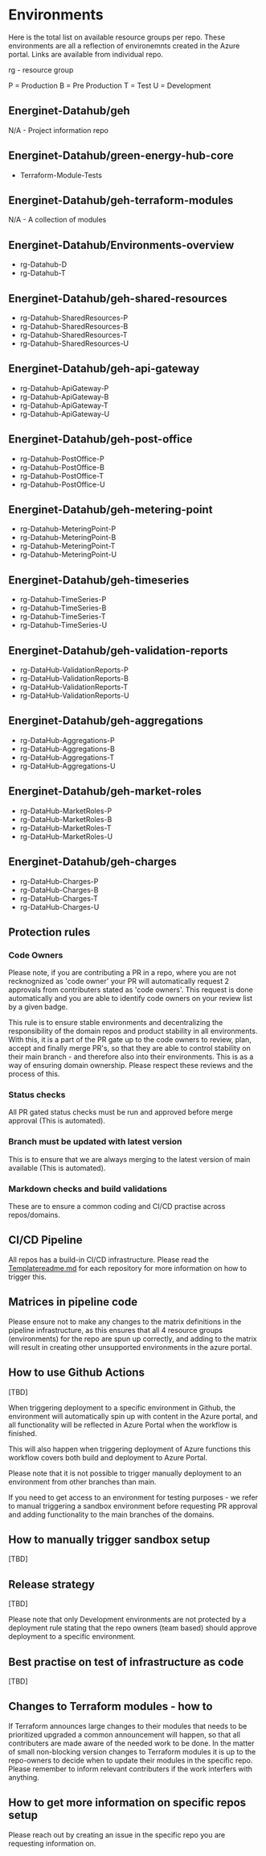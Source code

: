 # Environments

Here is the total list on available resource groups per repo. These environments are all a reflection of environemnts created in the Azure portal. Links are available from individual repo.

rg - resource group

P = Production
B = Pre Production
T = Test
U = Development

## Energinet-Datahub/geh

N/A - Project information repo

## Energinet-Datahub/green-energy-hub-core

- Terraform-Module-Tests

## Energinet-Datahub/geh-terraform-modules

N/A - A collection of modules

## Energinet-Datahub/Environments-overview

- rg-Datahub-D
- rg-Datahub-T

## Energinet-Datahub/geh-shared-resources

- rg-Datahub-SharedResources-P
- rg-Datahub-SharedResources-B
- rg-Datahub-SharedResources-T
- rg-Datahub-SharedResources-U

## Energinet-Datahub/geh-api-gateway

- rg-Datahub-ApiGateway-P
- rg-Datahub-ApiGateway-B
- rg-Datahub-ApiGateway-T
- rg-Datahub-ApiGateway-U

## Energinet-Datahub/geh-post-office

- rg-Datahub-PostOffice-P
- rg-Datahub-PostOffice-B
- rg-Datahub-PostOffice-T
- rg-Datahub-PostOffice-U

## Energinet-Datahub/geh-metering-point

- rg-Datahub-MeteringPoint-P
- rg-Datahub-MeteringPoint-B
- rg-Datahub-MeteringPoint-T
- rg-Datahub-MeteringPoint-U

## Energinet-Datahub/geh-timeseries

- rg-Datahub-TimeSeries-P
- rg-Datahub-TimeSeries-B
- rg-Datahub-TimeSeries-T
- rg-Datahub-TimeSeries-U

## Energinet-Datahub/geh-validation-reports

- rg-DataHub-ValidationReports-P
- rg-DataHub-ValidationReports-B
- rg-DataHub-ValidationReports-T
- rg-DataHub-ValidationReports-U

## Energinet-Datahub/geh-aggregations

- rg-DataHub-Aggregations-P
- rg-DataHub-Aggregations-B
- rg-DataHub-Aggregations-T
- rg-DataHub-Aggregations-U

## Energinet-Datahub/geh-market-roles

- rg-DataHub-MarketRoles-P
- rg-DataHub-MarketRoles-B
- rg-DataHub-MarketRoles-T
- rg-DataHub-MarketRoles-U

## Energinet-Datahub/geh-charges

- rg-DataHub-Charges-P
- rg-DataHub-Charges-B
- rg-DataHub-Charges-T
- rg-DataHub-Charges-U

## Protection rules

### Code Owners

 Please note, if you are contributing a PR in a repo, where you are not recknognized as 'code owner' your PR will automatically request 2 approvals from contributers stated as 'code owners'. This request is done automatically and you are able to identify code owners on your review list by a given badge.

This rule is to ensure stable environments and decentralizing the responsibility of the domain repos and product stability in all environments.
With this, it is a part of the PR gate up to the code owners to review, plan, accept and finally merge PR's, so that they are able to control stability on their main branch - and therefore also into their environments. This is as a way of ensuring domain ownership. Please respect these reviews and the process of this.

### Status checks

All PR gated status checks must be run and approved before merge approval (This is automated).

### Branch must be updated with latest version

This is to ensure that we are always merging to the latest version of main available (This is automated).

### Markdown checks and build validations

These are to ensure a common coding and CI/CD practise across repos/domains.

## CI/CD Pipeline

All repos has a build-in CI/CD infrastructure.
Please read the [Templatereadme.md](/https://github.com/Energinet-DataHub/geh-shared-resources/tree/main/docs/template-readme)  for each repository for more information on how to trigger this.

## Matrices in pipeline code

Please ensure not to make any changes to the matrix definitions in the pipeline infrastructure, as this ensures that all 4 resource groups (environments) for the repo are spun up correctly, and adding to the matrix will result in creating other unsupported environments in the azure portal.

## How to use Github Actions

[TBD]

When triggering deployment to a specific environment in Github, the environment will automatically spin up with content in the Azure portal, and all functionality will be reflected in Azure Portal when the workflow is finished.

This will also happen when triggering deployment of Azure functions this workflow covers both build and deployment to Azure Portal.

Please note that it is not possible to trigger manually deployment to an environment from other branches than main.

If you need to get access to an environment for testing purposes - we refer to manual triggering a sandbox environment before requesting PR approval and adding functionality to the main branches of the domains.

## How to manually trigger sandbox setup

[TBD]

## Release strategy

[TBD]

Please note that only Development environments are not protected by a deployment rule stating that the repo owners (team based) should approve deployment to a specific environment.

## Best practise on test of infrastructure as code

[TBD]

## Changes to Terraform modules - how to

If Terraform announces large changes to their modules that needs to be prioritized upgraded a common announcement will happen, so that all contributers are made aware of the needed work to be done. In the matter of small non-blocking version changes to Terraform modules it is up to the repo-owners to decide when to update their modules in the specific repo. Please remember to inform relevant contributers if the work interfers with anything.

## How to get more information on specific repos setup

Please reach out by creating an issue in the specific repo you are requesting information on.
